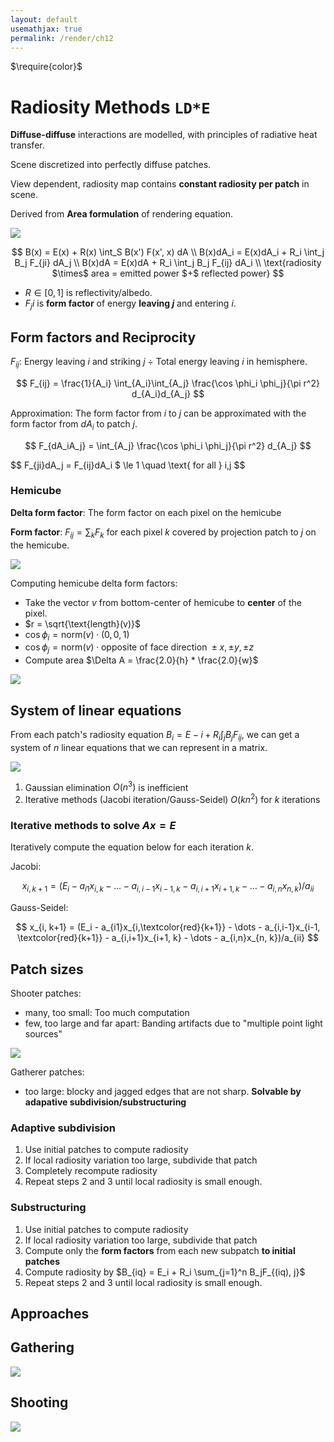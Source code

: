 ```yaml
---
layout: default
usemathjax: true
permalink: /render/ch12
---
```


$\require{color}$

# Radiosity Methods `LD*E`

**Diffuse-diffuse** interactions are modelled, with principles of radiative heat transfer.

Scene discretized into perfectly diffuse patches.

View dependent, radiosity map contains **constant radiosity per patch** in scene.

Derived from **Area formulation** of rendering equation.

![](/notes-blog/assets/img/render/radiosity_procedure.png)

$$
B(x) = E(x) + R(x) \int_S B(x') F(x', x) dA \\
B(x)dA_i = E(x)dA_i + R_i \int_j B_j F_{ji} dA_j \\
B(x)dA = E(x)dA + R_i \int_j B_j F_{ij} dA_i \\
\text{radiosity $\times$ area = emitted power $+$ reflected power}
$$

- $R \in [0, 1]$ is reflectivity/albedo.
- $F_ji$ is **form factor** of energy **leaving $j$** and entering $i$.

## Form factors and Reciprocity

$F_{ij}$: Energy leaving $i$ and striking $j$ $\div$ Total energy leaving $i$ in hemisphere.

$$
F_{ij} = \frac{1}{A_i} \int_{A_i}\int_{A_j} \frac{\cos \phi_i \phi_j}{\pi r^2} d_{A_i}d_{A_j}
$$

Approximation: The form factor from $i$ to $j$ can be approximated with the form factor from
$dA_i$ to patch $j$.

$$
F_{dA_iA_j} = \int_{A_j} \frac{\cos \phi_i \phi_j}{\pi r^2} d_{A_j}
$$

$$
F_{ji}dA_j = F_{ij}dA_i $ \le 1 \quad \text{ for all } i,j
$$

### Hemicube

**Delta form factor**: The form factor on each pixel on the hemicube

**Form factor**: $F_{ij} = \sum_k F_k$ for each pixel $k$ covered by projection patch to $j$ on the hemicube.

![](/notes-blog/assets/img/render/hemicube_ff.png)

Computing hemicube delta form factors:
- Take the vector $v$ from bottom-center of hemicube to **center** of the pixel.
- $r = \sqrt{\text{length}(v)}$
- $\cos \phi_i = \text{norm}(v) \cdot (0, 0, 1)$
- $\cos \phi_j = \text{norm}(v) \cdot \text{opposite of face direction }\pm x, \pm y, \pm z$
- Compute area $\Delta A = \frac{2.0}{h} * \frac{2.0}{w}$

![](/notes-blog/assets/img/render/computing_dff.png)

## System of linear equations

From each patch's radiosity equation $B_i = E-i + R_i \int_j B_j F_{ij}$, we can get a system of 
$n$ linear equations that we can represent in a matrix.

![](/notes-blog/assets/img/render/radiosity_matrix.png)

1. Gaussian elimination $O(n^3)$ is inefficient
2. Iterative methods (Jacobi iteration/Gauss-Seidel) $O(kn^2)$ for $k$ iterations

### Iterative methods to solve $Ax = E$

Iteratively compute the equation below for each iteration $k$.

Jacobi:

$$
x_{i, k+1} = (E_i - a_{i1}x_{i,k} - \dots - a_{i,i-1}x_{i-1, k} - a_{i,i+1}x_{i+1, k} - \dots - a_{i,n}x_{n, k})/a_{ii}
$$

Gauss-Seidel:

$$
x_{i, k+1} = (E_i - a_{i1}x_{i,\textcolor{red}{k+1}} - \dots - a_{i,i-1}x_{i-1, \textcolor{red}{k+1}} - a_{i,i+1}x_{i+1, k} - \dots - a_{i,n}x_{n, k})/a_{ii}
$$

## Patch sizes

Shooter patches:
- many, too small: Too much computation
- few, too large and far apart: Banding artifacts due to "multiple point light sources"

![](/notes-blog/assets/img/render/banding_artifacts.png)

Gatherer patches:
- too large: blocky and jagged edges that are not sharp. **Solvable by adapative subdivision/substructuring**

### Adaptive subdivision

1. Use initial patches to compute radiosity
2. If local radiosity variation too large, subdivide that patch
3. Completely recompute radiosity
4. Repeat steps 2 and 3 until local radiosity is small enough.

### Substructuring

1. Use initial patches to compute radiosity
2. If local radiosity variation too large, subdivide that patch
3. Compute only the **form factors** from each new subpatch **to initial patches**
4. Compute radiosity by $B_{iq} = E_i + R_i \sum_{j=1}^n B_jF_{(iq), j}$
5. Repeat steps 2 and 3 until local radiosity is small enough.

## Approaches

## Gathering

![](/notes-blog/assets/img/render/gathering.png)

## Shooting

![](/notes-blog/assets/img/render/shooting.png)